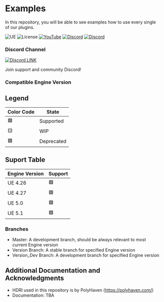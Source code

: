 # Examples
In this repository, you will be able to see examples how to use every single of our plugins.

![UE](https://img.shields.io/badge/supported-4.26%2B-green)
![License](https://img.shields.io/github/license/Mountea-Framework/ActorInteractionPlugin)
[![YouTube](https://img.shields.io/badge/YouTube-Subscribe-red?style=flat&logo=youtube)](https://www.youtube.com/@mounteaframework)
[![Discord](https://badgen.net/discord/online-members/2vXWEEN?label=Discord&logo=discord&logoColor=ffffff&color=7389D8)](https://discord.com/invite/2vXWEEN)
[![Discord](https://badgen.net/discord/members/2vXWEEN?label=Discord&logo=discord&logoColor=ffffff&color=7389D8)](https://discord.com/invite/2vXWEEN)

### Discord Channel

[![Discord LINK](https://static.wikia.nocookie.net/siivagunner/images/9/9f/Discord_icon.svg/revision/latest?cb=20210814160101)](https://discord.gg/2vXWEEN)

Join support and community Discord!

### Compatible Engine Version

## Legend
Color Code | State
-------------- | ----
🟩 | Supported
🟨 | WIP
🟪 | Deprecated

## Suport Table
Engine Version | Support
-------------- | ----
UE 4.26 | 🟩
UE 4.27 | 🟩
UE 5.0 | 🟩
UE 5.1 | 🟩

### Branches

* Master: A development branch, should be always relevant to most current Engine version
* Version Branch: A stable branch for specified Engine version
* Version_Dev Branch: A development branch for specified Engine version

## Additional Documentation and Acknowledgments

* HDRI used in this repository is by PolyHaven (https://polyhaven.com/)
* Documentation: TBA
